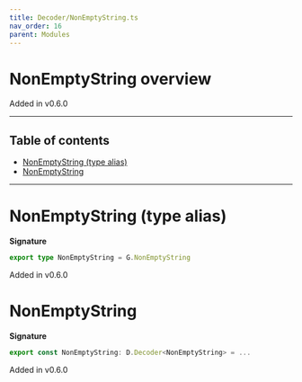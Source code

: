 ```yaml
---
title: Decoder/NonEmptyString.ts
nav_order: 16
parent: Modules
---
```


# NonEmptyString overview

Added in v0.6.0

---

<h2 class="text-delta">Table of contents</h2>

- [NonEmptyString (type alias)](#nonemptystring-type-alias)
- [NonEmptyString](#nonemptystring)

---

# NonEmptyString (type alias)

**Signature**

```ts
export type NonEmptyString = G.NonEmptyString
```

Added in v0.6.0

# NonEmptyString

**Signature**

```ts
export const NonEmptyString: D.Decoder<NonEmptyString> = ...
```

Added in v0.6.0
